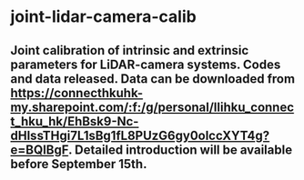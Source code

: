 # joint-lidar-camera-calib
## Joint calibration of intrinsic and extrinsic parameters for LiDAR-camera systems. Codes and data released. Data can be downloaded from https://connecthkuhk-my.sharepoint.com/:f:/g/personal/llihku_connect_hku_hk/EhBsk9-Nc-dHlssTHgi7L1sBg1fL8PUzG6gy0olccXYT4g?e=BQIBgF. Detailed introduction will be available before September 15th.

